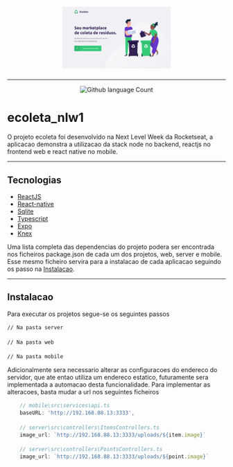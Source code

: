 
<h1 align="center">
  <img alt="Ecoleta_home" src=".github/ecoleta.png" width="250px">
</h1>

---

<p align="center">
<img alt="Github language Count" src="https://img.shields.io/github/languages/count/an-2018/ecoleta_nlw1" />
</p>

# ecoleta_nlw1
O projeto ecoleta foi desenvolvido na Next Level Week da Rocketseat, a aplicacao demonstra a utilizacao da stack node no backend, reactjs no frontend web e react native no mobile.


---

## Tecnologias
- [ReactJS](https://reactjs.org/)
- [React-native](https://reactnative.dev/)
- [Sqlite](https://www.sqlite.org/index.html)
- [Typescript](https://www.typescriptlang.org/)
- [Expo](https://expo.io/)
- [Knex](http://knexjs.org/)

Uma lista completa das dependencias do projeto podera ser encontrada nos ficheiros package.json de cada um dos projetos, web, server e mobile. Esse mesmo ficheiro servira para a instalacao de cada aplicacao seguindo os passo na <a href="#-Instalacao">Instalacao<a/>. 

--- 

## Instalacao 

Para executar os projetos segue-se os seguintes passos
```bash
// Na pasta server

// Na pasta web

// Na pasta mobile
```

Adicionalmente sera necessario alterar as configuracoes do endereco do servidor, que ate entao utiliza um endereco estatico, futuramente sera implementada a automacao desta funcionalidade.
Para implementar as alteracoes, basta mudar a url nos seguintes ficheiros
```js
    // mobile\src\services\api.ts
    baseURL: 'http://192.168.88.13:3333',
    
    // server\src\controllers\ItemsControllers.ts
    image_url: `http://192.168.88.13:3333/uploads/${item.image}`
    
    // server\src\controllers\PointsControllers.ts
    image_url: `http://192.168.88.13:3333/uploads/${point.image}` 
```
